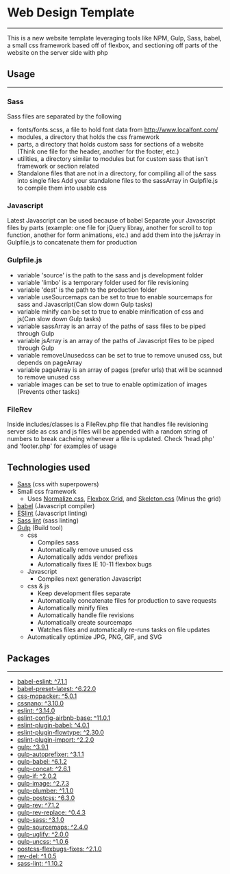 # Web Design Template
---
This is a new website template leveraging tools like NPM, Gulp, Sass, babel, a small css framework based off of flexbox, and sectioning off parts of the website on the server side with php

## Usage
---
### Sass
Sass files are separated by the following
- fonts/fonts.scss, a file to hold font data from http://www.localfont.com/
- modules, a directory that holds the css framework
- parts, a directory that holds custom sass for sections of a website (Think one file for the header, another for the footer, etc.)
- utilities, a directory similar to modules but for custom sass that isn't framework or section related
- Standalone files that are not in a directory, for compiling all of the sass into single files
Add your standalone files to the sassArray in Gulpfile.js to compile them into usable css

### Javascript
Latest Javascript can be used because of babel
Separate your Javascript files by parts (example: one file for jQuery libray, another for scroll to top function, another for form animations, etc.) and add them into the jsArray in Gulpfile.js to concatenate them for production

### Gulpfile.js
- variable 'source' is the path to the sass and js development folder
- variable 'limbo' is a temporary folder used for file revisioning
- variable 'dest' is the path to the production folder
- variable useSourcemaps can be set to true to enable sourcemaps for sass and Javascript(Can slow down Gulp tasks)
- variable minify can be set to true to enable minification of css and js(Can slow down Gulp tasks)
- variable sassArray is an array of the paths of sass files to be piped through Gulp
- variable jsArray is an array of the paths of Javascript files to be piped through Gulp
- variable removeUnusedcss can be set to true to remove unused css, but depends on pageArray
- variable pageArray is an array of pages (prefer urls) that will be scanned to remove unused css
- variable images can be set to true to enable optimization of images (Prevents other tasks)

### FileRev
Inside includes/classes is a FileRev.php file that handles file revisioning server side as css and js files will be appended with a random string of numbers to break cacheing whenever a file is updated. Check 'head.php' and 'footer.php' for examples of usage


## Technologies used
- [Sass](http://sass-lang.com/) (css with superpowers)
- Small css framework
  - Uses [Normalize.css](https://github.com/necolas/normalize.css), [Flexbox Grid](https://github.com/kristoferjoseph/flexboxgrid), and [Skeleton.css](https://github.com/dhg/Skeleton) (Minus the grid)
- [babel](https://babeljs.io/) (Javascript compiler)
- [ESlint](http://eslint.org/) (Javascript linting)
- [Sass lint](https://github.com/sasstools/sass-lint) (sass linting)
- [Gulp](https://github.com/gulpjs/gulp) (Build tool)
  - css
    - Compiles sass
    - Automatically remove unused css
    - Automatically adds vendor prefixes
    - Automatically fixes IE 10-11 flexbox bugs
  - Javascript
    - Compiles next generation Javascript
  - css & js
    - Keep development files separate
    - Automatically concatenate files for production to save requests
    - Automatically minify files
    - Automatically handle file revisions
    - Automatically create sourcemaps
    - Watches files and automatically re-runs tasks on file updates
  - Automatically optimize JPG, PNG, GIF, and SVG


## Packages
---
- [babel-eslint: ^7.1.1](https://www.npmjs.com/package/babel-eslint)
- [babel-preset-latest: ^6.22.0](https://www.npmjs.com/package/babel-preset-latest)
- [css-mqpacker: ^5.0.1](https://www.npmjs.com/package/css-mqpacker)
- [cssnano: ^3.10.0](https://www.npmjs.com/package/cssnano)
- [eslint: ^3.14.0](https://www.npmjs.com/package/eslint)
- [eslint-config-airbnb-base: ^11.0.1](https://www.npmjs.com/package/eslint-config-airbnb-base)
- [eslint-plugin-babel: ^4.0.1](https://www.npmjs.com/package/eslint-plugin-babel)
- [eslint-plugin-flowtype: ^2.30.0](https://www.npmjs.com/package/eslint-plugin-flowtype)
- [eslint-plugin-import: ^2.2.0](https://www.npmjs.com/package/eslint-plugin-import)
- [gulp: ^3.9.1](https://www.npmjs.com/package/gulp)
- [gulp-autoprefixer: ^3.1.1](https://www.npmjs.com/package/gulp-autoprefixer)
- [gulp-babel: ^6.1.2](https://www.npmjs.com/package/gulp-babel)
- [gulp-concat: ^2.6.1](https://www.npmjs.com/package/gulp-concat)
- [gulp-if: ^2.0.2](https://www.npmjs.com/package/gulp-if)
- [gulp-image: ^2.7.3](https://www.npmjs.com/package/gulp-image)
- [gulp-plumber: ^1.1.0](https://www.npmjs.com/package/gulp-plumber)
- [gulp-postcss: ^6.3.0](https://www.npmjs.com/package/gulp-postcss)
- [gulp-rev: ^7.1.2](https://www.npmjs.com/package/gulp-rev)
- [gulp-rev-replace: ^0.4.3](https://www.npmjs.com/package/gulp-rev-replace)
- [gulp-sass: ^3.1.0](https://www.npmjs.com/package/gulp-sass)
- [gulp-sourcemaps: ^2.4.0](https://www.npmjs.com/package/gulp-sourcemaps)
- [gulp-uglify: ^2.0.0](https://www.npmjs.com/package/gulp-uglify)
- [gulp-uncss: ^1.0.6](https://www.npmjs.com/package/gulp-uncss)
- [postcss-flexbugs-fixes: ^2.1.0](https://www.npmjs.com/package/postcss-flexbugs-fixes)
- [rev-del: ^1.0.5](https://www.npmjs.com/package/rev-del)
- [sass-lint: ^1.10.2](https://www.npmjs.com/package/sass-lint)

